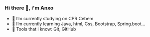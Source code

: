 ### Hi there 👋, i'm Anxo

- 🔭 I’m currently studying on CPR Cebem
- 🌱 I’m currently learning Java, html, Css, Bootstrap, Spring.boot...
- 🚀 Tools that i know: Git, GitHub

